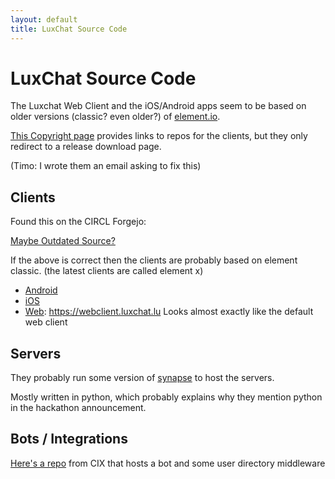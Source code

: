 ```yaml
---
layout: default
title: LuxChat Source Code
---
```


# LuxChat Source Code

The Luxchat Web Client and the iOS/Android apps seem to be based on older versions (classic? even older?) of [element.io](https://element.io/app).

[This Copyright page](https://www.luxchat.lu/app-copyright/) provides links to repos for the clients, but they only redirect to a release download page.

(Timo: I wrote them an email asking to fix this)

## Clients

Found this on the CIRCL Forgejo:

[Maybe Outdated Source?](https://helga.circl.lu/luxchat-agpl-source)

If the above is correct then the clients are probably based on element classic. (the latest clients are called element x)

- [Android](https://github.com/element-hq/element-ios)
- [iOS](https://github.com/element-hq/element-android)
- [Web](https://github.com/element-hq/element-web): https://webclient.luxchat.lu Looks almost exactly like the default web client 

## Servers

They probably run some version of [synapse](https://github.com/element-hq/synapse) to host the servers.

Mostly written in python, which probably explains why they mention python in the hackathon announcement.

## Bots / Integrations

[Here's a repo](https://framagit.org/users/lxcode/projects) from CIX that hosts a bot and some user directory middleware
